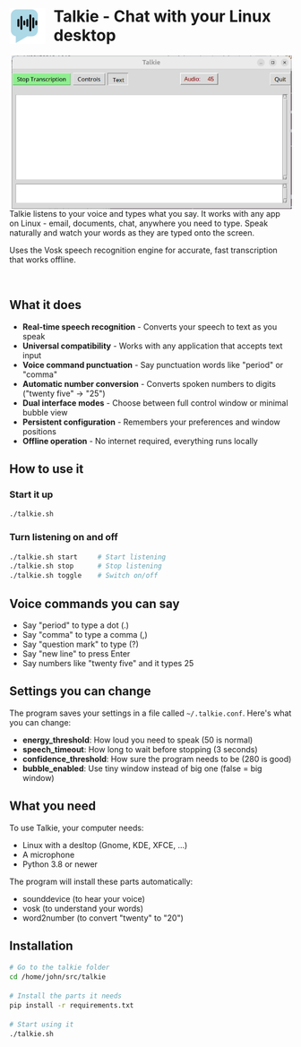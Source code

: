 <h1 style="display: flex; align-items: center;"><img src="icon.svg" alt="Talkie Icon" width="64" height="64" style="margin-right: 15px;"/> Talkie - Chat with your Linux desktop</h1>
<img src="Screenshot%20from%202025-09-07%2015-22-01.png" alt="Talkie Desktop UI" align="right" width="500"/>

Talkie listens to your voice and types what you say. It works with any app on
Linux - email, documents, chat, anywhere you need to type. Speak naturally
and watch your words as they are typed onto the screen.

Uses the Vosk speech recognition engine for accurate, fast transcription that works offline.

<br clear="right"/>

## What it does

- **Real-time speech recognition** - Converts your speech to text as you speak
- **Universal compatibility** - Works with any application that accepts text input
- **Voice command punctuation** - Say punctuation words like "period" or "comma"
- **Automatic number conversion** - Converts spoken numbers to digits ("twenty five" → "25")
- **Dual interface modes** - Choose between full control window or minimal bubble view
- **Persistent configuration** - Remembers your preferences and window positions
- **Offline operation** - No internet required, everything runs locally

## How to use it

### Start it up
```bash
./talkie.sh
```

### Turn listening on and off
```bash
./talkie.sh start     # Start listening
./talkie.sh stop      # Stop listening
./talkie.sh toggle    # Switch on/off
```

## Voice commands you can say

- Say "period" to type a dot (.)
- Say "comma" to type a comma (,)
- Say "question mark" to type (?)
- Say "new line" to press Enter
- Say numbers like "twenty five" and it types 25

## Settings you can change

The program saves your settings in a file called `~/.talkie.conf`. Here's what you can change:

- **energy_threshold**: How loud you need to speak (50 is normal)
- **speech_timeout**: How long to wait before stopping (3 seconds)
- **confidence_threshold**: How sure the program needs to be (280 is good)
- **bubble_enabled**: Use tiny window instead of big one (false = big window)

## What you need

To use Talkie, your computer needs:
- Linux with a desltop (Gnome, KDE, XFCE, ...)
- A microphone
- Python 3.8 or newer

The program will install these parts automatically:
- sounddevice (to hear your voice)
- vosk (to understand your words)
- word2number (to convert "twenty" to "20")

## Installation

```bash
# Go to the talkie folder
cd /home/john/src/talkie

# Install the parts it needs
pip install -r requirements.txt

# Start using it
./talkie.sh
```
